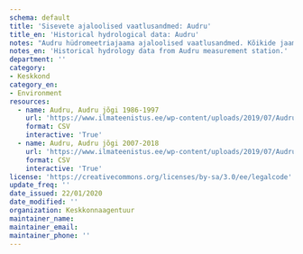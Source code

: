 ```yaml
---
schema: default
title: 'Sisevete ajaloolised vaatlusandmed: Audru'
title_en: 'Historical hydrological data: Audru'
notes: "Audru hüdromeetriajaama ajaloolised vaatlusandmed. Kõikide jaamade andmed on Riigi Ilmateenistuse <a href=\"http://www.ilmateenistus.ee/siseveed/ajaloolised-vaatlusandmed/\">kodulehelt</a> tasuta kõigile kättesaadavad. Arvutatud on pikaajalised keskmised ja ajaloolised maksimaalsed/minimaalsed vooluhulgad."
notes_en: 'Historical hydrology data from Audru measurement station.'
department: ''
category:
- Keskkond
category_en:
- Environment
resources:
  - name: Audru, Audru jõgi 1986-1997
    url: 'https://www.ilmateenistus.ee/wp-content/uploads/2019/07/Audru-2007-2018.csv'
    format: CSV
    interactive: 'True'
  - name: Audru, Audru jõgi 2007-2018
    url: 'https://www.ilmateenistus.ee/wp-content/uploads/2019/07/Audru-2007-2018.csv'
    format: CSV
    interactive: 'True'
license: 'https://creativecommons.org/licenses/by-sa/3.0/ee/legalcode'
update_freq: ''
date_issued: 22/01/2020
date_modified: ''
organization: Keskkonnaagentuur
maintainer_name: 
maintainer_email:
maintainer_phone: ''
---
```

